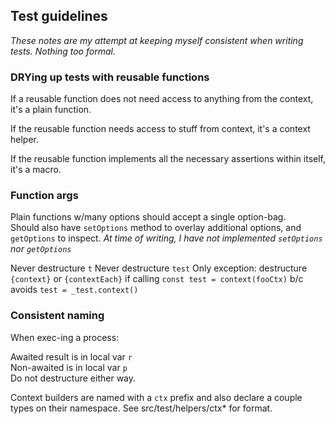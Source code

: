 ## Test guidelines

*These notes are my attempt at keeping myself consistent when writing tests. Nothing too formal.*

### DRYing up tests with reusable functions

If a reusable function does not need access to anything from the context,
it's a plain function.

If the reusable function needs access to stuff from context, it's a
context helper.

If the reusable function implements all the necessary assertions within itself, it's a macro.

### Function args

Plain functions w/many options should accept a single option-bag.  
Should also have `setOptions` method to overlay additional options, and `getOptions` to inspect.
*At time of writing, I have not implemented `setOptions` nor `getOptions`*

Never destructure `t`
Never destructure `test`
Only exception: destructure `{context}` or `{contextEach}` if calling `const test = context(fooCtx)` b/c avoids `test = _test.context()`

### Consistent naming

When exec-ing a process:

Awaited result is in local var `r`  
Non-awaited is in local var `p`  
Do not destructure either way.

Context builders are named with a `ctx` prefix and also declare a couple types on their namespace.  See src/test/helpers/ctx* for format.
